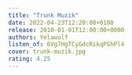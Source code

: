 ```yaml
---
title: "Trunk Muzik"
date: 2022-04-23T12:20:00+0100
release: 2010-01-01T12:00:00+0000
authors: Yelawolf
listen_of: 6Vg7HgTCyGdcRikqPGhPl4
cover: trunk-muzik.jpg
rating: 4.25
---
```

